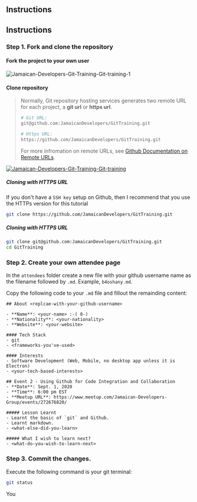 ## Instructions



## Instructions

### Step 1. Fork and clone the repository

#### Fork the project to your own user

<img src="https://i.ibb.co/0yvLS2H/Jamaican-Developers-Git-Training-Git-training-1.png" alt="Jamaican-Developers-Git-Training-Git-training-1" border="0">

#### Clone repository

> Normally, Git repository hosting services generates two remote URL for each
> project, a **git url** or **https url**.
>
> ```bash
> # Git URL:
> git@github.com:JamaicanDevelopers/GitTraining.git
>
> # Https URL:
> https://github.com/JamaicanDevelopers/GitTraining.git
> ```
>
> For more infromation on remote URLs, see [Github Documentation on Remote URLs](https://docs.github.com/en/github/using-git/which-remote-url-should-i-use).

<a href="https://ibb.co/5RTMSfc"><img src="https://i.ibb.co/mcJD2Mz/Jamaican-Developers-Git-Training-Git-training.png" alt="Jamaican-Developers-Git-Training-Git-training" border="0"></a>

##### Cloning with HTTPS URL
If you don't have a `SSH key` setup on Github, then I recommend that you use the HTTPs version for this tutorial

```bash
git clone https://github.com/JamaicanDevelopers/GitTraining.git
```

##### Cloning with HTTPS URL
```bash
git clone git@github.com:JamaicanDevelopers/GitTraining.git
cd GitTraining
```


### Step 2. Create your own attendee page

In the `attendees` folder create a new file with your github username name as the filename followed by `.md`. Example, `b4oshany.md`.

Copy the following code to your `.md` file and fillout the remainding content:
```
## About <replcae-with-your-github-username>

- **Name**: <your-name> :-( 8-)
- **Nationality**: <your-nationality>
- **Website**: <your-website>

#### Tech Stack
- git
- <frameworks-you've-used>

#### Interests
- Software Development (Web, Mobile, no desktop app unless it is Electron)
- <your-tech-based-interests>

## Event 2 - Using Github for Code Integration and Collaboration
- **Date**: Sept. 1, 2020
- **Time**: 6:00 pm EST
- **Meetup URL**: https://www.meetup.com/Jamaican-Developers-Group/events/272676820/

##### Lesson Learnt
- Learnt the basic of `git` and Github.
- Learnt markdown.
- <what-else-did-you-learn>

##### What I wish to learn next?
- <what-do-you-wish-to-learn-next>
```

### Step 3. Commit the changes.

Execute the following command is your git terminal:
```bash
git status
```
You

